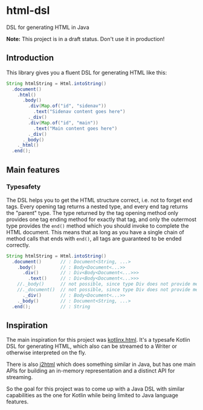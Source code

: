 # html-dsl
DSL for generating HTML in Java

**Note:** This project is in a draft status. Don't use it in production!

## Introduction

This library gives you a fluent DSL for generating HTML like this:

```java
String htmlString = Html.intoString()
  .document()
    .html()
      .body()
        .div(Map.of("id", "sidenav"))
          .text("Sidenav content goes here")
        ._div()
        .div(Map.of("id", "main"))
          .text("Main content goes here")
        ._div()
      ._body()
    ._html()
  .end();
```

## Main features

### Typesafety

The DSL helps you to get the HTML structure correct, i.e. not to forget end tags. Every opening tag returns a nested type, and every end tag returns the "parent" type. The type returned by the tag opening method only provides one tag ending method for exactly that tag, and only the outermost type provides the `end()` method which you should invoke to complete the HTML document. This means that as long as you have a single chain of method calls that ends with `end()`, all tags are guaranteed to be ended correctly.

```java
String htmlString = Html.intoString()
  .document()       // : Document<String, ...>
    .body()         // : Body<Document<...>>
      .div()        // : Div<Body<Document<...>>>
        .text()     // : Div<Body<Document<...>>>
    //._body()      // not possible, since type Div does not provide method _body(), only Body does
    //._document()  // not possible, since type Div does not provide method _document(), only Document does
      ._div()       // : Body<Document<...>>
    ._body()        // : Document<String, ...>
  .end();           // : String
```

## Inspiration

The main inspiration for this project was [kotlinx.html](https://github.com/Kotlin/kotlinx.html). It's a typesafe Kotlin DSL for generating HTML, which also can be streamed to a Writer or otherwise interpreted on the fly.

There is also [j2html](https://github.com/tipsy/j2html) which does something similar in Java, but has one main APIs for building an in-memory representation and a distinct API for streaming.

So the goal for this project was to come up with a Java DSL with similar capabilities as the one for Kotlin while being limited to Java language features.


